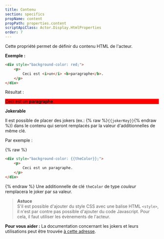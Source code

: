 ```yaml
---
title: Contenu
section: specifics
propName: content
propPath: properties.content
scriptApiClass: Actor.Display.HtmlProperties
order: 7
---
```

Cette propriété permet de définir du contenu HTML de l'acteur.

**Exemple :**

```html
<div style="background-color: red;">
    <p>
        Ceci est <i>un</i> <b>paragraphe</b>.
    </p>
</div>
```
Résultat :
<div style="background-color: red;">
    <p>
        Ceci est <i>un</i> <b>paragraphe</b>.
    </p>
</div>

**Jokerable**

Il est possible de placer des jokers (ex.: {% raw %}`{{jokerKey}}`{% endraw %}) dans le contenu qui seront remplacés par la valeur d'additionnelles de même clé.

Par exemple :

{% raw %}
```html
<div style="background-color: {{theColor}};">
    <p>
        Ceci est un paragraphe.
    </p>
</div>
```
{% endraw %}
Une additionnelle de clé `theColor` de type *couleur* remplacera le joker par sa valeur.

> **Astuce**<br>
> S'il est possible d'ajouter du style CSS avec une balise HTML `<style>`, il n'est par contre pas possible d'ajouter du code Javascript.
> Pour cela, il faut utiliser les évènements de l'acteur.

**Pour vous aider :**
La documentation concernant les jokers et leurs utilisations peut être trouvée [à cette adresse]().
